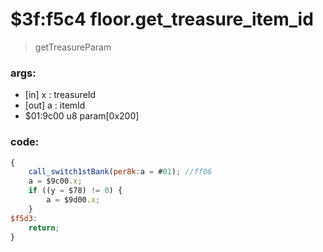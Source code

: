 ﻿

# $3f:f5c4 floor.get_treasure_item_id
>getTreasureParam

### args:
+	[in] x : treasureId
+	[out] a : itemId
+	$01:9c00 u8 param[0x200]

### code:
```js
{
	call_switch1stBank(per8k:a = #01); //ff06
	a = $9c00.x;
	if ((y = $78) != 0) {
		a = $9d00.x;
	}
$f5d3:
	return;	
}
```





